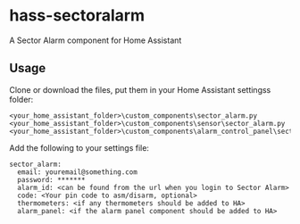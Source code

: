 # hass-sectoralarm

A Sector Alarm component for Home Assistant

## Usage

Clone or download the files, put them in your Home Assistant settingss folder:

```
<your_home_assistant_folder>\custom_components\sector_alarm.py
<your_home_assistant_folder>\custom_components\sensor\sector_alarm.py
<your_home_assistant_folder>\custom_components\alarm_control_panel\sector_alarm.py
```

Add the following to your settings file:
```
sector_alarm:
  email: youremail@something.com
  password: *******
  alarm_id: <can be found from the url when you login to Sector Alarm>
  code: <Your pin code to asm/disarm, optional>
  thermometers: <if any thermometers should be added to HA>
  alarm_panel: <if the alarm panel component should be added to HA>
```
